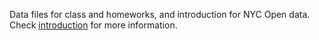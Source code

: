 Data files for class and homeworks, and introduction for NYC Open data. Check [introduction](NYC_open_data_introduction.md) for more information.

